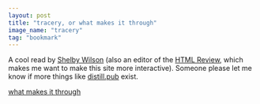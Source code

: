 ```yaml
---
layout: post
title: "tracery, or what makes it through"
image_name: "tracery"
tag: "bookmark"
---
```

A cool read by [Shelby Wilson](https://shelby.cool) (also an editor of the [HTML Review](https://thehtml.review/), which makes me want to make this site more interactive). Someone please let me know if more things like [distill.pub](https://distill.pub/) exist.
<div class="bookmark">
  <a href="https://www.are.na/editorial/what-makes-it-through">what makes it through</a>
</div>


